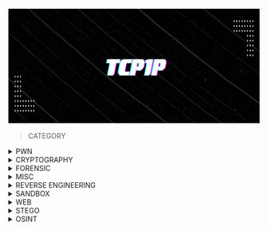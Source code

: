 <p align="center">
<img src="https://github.com/jon-brandy/tcp1p/blob/c9f64961144cd1e303a9593ff3ae74d2b3b2201f/tcp.png" width="900" height="230">
</p>

> CATEGORY

<details>
<br>
<summary> PWN </summary>

|No.|Challenge's name|
|:-:|:--------------:|
|1. |[baby-printf-1](https://github.com/jon-brandy/tcp1p/blob/1facae9814722f71be7db42da609e4a02e15b139/Category/BINEX/baby-printf-1/README.md)|
|2. |[baby-pwn-0.25](https://github.com/jon-brandy/tcp1p/blob/1facae9814722f71be7db42da609e4a02e15b139/Category/BINEX/baby-pwn-0.25/README.md)|
|3. |[baby-pwn-0.5](https://github.com/jon-brandy/tcp1p/blob/1facae9814722f71be7db42da609e4a02e15b139/Category/BINEX/baby-pwn-0.5/README.md)|
|4. |[baby-pwn-0.75](https://github.com/jon-brandy/tcp1p/blob/1facae9814722f71be7db42da609e4a02e15b139/Category/BINEX/baby-pwn-0.75/README.md)|
|5. |[baby-pwn-1](https://github.com/jon-brandy/tcp1p/blob/1facae9814722f71be7db42da609e4a02e15b139/Category/BINEX/baby-pwn-1/README.md)|


</details>


<details>
<br>
<summary> CRYPTOGRAPHY </summary>

|No.|Challenge's name|
|:-:|:--------------:|
|1. |[Hidden Message](https://github.com/jon-brandy/tcp1p/blob/1facae9814722f71be7db42da609e4a02e15b139/Category/CRYPTOGRAPHY/Hidden%20Message/README.md)|
|2. |[Salad](https://github.com/jon-brandy/tcp1p/blob/1facae9814722f71be7db42da609e4a02e15b139/Category/CRYPTOGRAPHY/Salad/README.md)|


</details>


<details>
<br>
<summary> FORENSIC </summary>

|No.|Challenge's name|
|:-:|:--------------:|
|1. |[Hidden in One](https://github.com/jon-brandy/tcp1p/blob/1facae9814722f71be7db42da609e4a02e15b139/Category/FORENSIC/Hidden%20in%20One/README.md)|
|2. |[Meta Picture](https://github.com/jon-brandy/tcp1p/blob/1facae9814722f71be7db42da609e4a02e15b139/Category/FORENSIC/Meta%20Picture/README.md)|
|3. |[Wave](https://github.com/jon-brandy/tcp1p/blob/1facae9814722f71be7db42da609e4a02e15b139/Category/FORENSIC/Wave/README.md)|
|4. |[Crack Me](https://github.com/jon-brandy/tcp1p/blob/e219885ab1d25bb0ba3dc5a8279b1fe20275a9da/Category/FORENSIC/Crack%20Me/README.md)|



</details>


<details>
<br>
<summary> MISC </summary>

|No.|Challenge's name|
|:-:|:--------------:|
|1. |[Discord](https://github.com/jon-brandy/tcp1p/blob/1facae9814722f71be7db42da609e4a02e15b139/Category/MISC/Discord/README.md)|
|2. |[Sanity Check](https://github.com/jon-brandy/tcp1p/blob/1facae9814722f71be7db42da609e4a02e15b139/Category/MISC/Sanity%20Check/README.md)|


</details>


</details>


<details>
<br>
<summary> REVERSE ENGINEERING </summary>

|No.|Challenge's name|
|:-:|:--------------:|
|1. |[Favorite Number](https://github.com/jon-brandy/tcp1p/blob/1facae9814722f71be7db42da609e4a02e15b139/Category/REVERSE%20ENGINEERING/Favorite%20Number/README.md)|
|2. |[Operators](https://github.com/jon-brandy/tcp1p/blob/1facae9814722f71be7db42da609e4a02e15b139/Category/REVERSE%20ENGINEERING/Operators/README.md)|


</details>


<details>
<br>
<summary> SANDBOX </summary>

|No.|Challenge's name|
|:-:|:--------------:|
|1. |[Py Box 2](https://github.com/jon-brandy/tcp1p/blob/1facae9814722f71be7db42da609e4a02e15b139/Category/SANDBOX/Py%20Box%202/README.md)|
|2. |[Py Box ](https://github.com/jon-brandy/tcp1p/blob/1facae9814722f71be7db42da609e4a02e15b139/Category/SANDBOX/Py%20Box/README.md)|


</details>


<details>
<br>
<summary> WEB </summary>

|No.|Challenge's name|
|:-:|:--------------:|
|1. |[Greeting](https://github.com/jon-brandy/tcp1p/blob/1facae9814722f71be7db42da609e4a02e15b139/Category/WEB/Greeting/README.md)|
|2. |[Insecure](https://github.com/jon-brandy/tcp1p/blob/1facae9814722f71be7db42da609e4a02e15b139/Category/WEB/Insecure/README.md)|
|3. |[Magic](https://github.com/jon-brandy/tcp1p/blob/1facae9814722f71be7db42da609e4a02e15b139/Category/WEB/Magic/README.md)|
|4. |[PHP Unserialize](https://github.com/jon-brandy/tcp1p/blob/1facae9814722f71be7db42da609e4a02e15b139/Category/WEB/PHP%20Unserialize/README.md)|
|5. |[Property](https://github.com/jon-brandy/tcp1p/blob/1facae9814722f71be7db42da609e4a02e15b139/Category/WEB/Property/README.md)|
|6. |[Web Fetcher](https://github.com/jon-brandy/tcp1p/blob/1facae9814722f71be7db42da609e4a02e15b139/Category/WEB/Web%20Fetcher/README.md)|
|7. |[SQLI](https://github.com/jon-brandy/tcp1p/blob/7c2fc2f737f74d2d71e402480bac601b7ff6b7cb/Category/WEB/SQLI/README.md)|

</details>


<details>
<br>
<summary> STEGO </summary>

|No.|Challenge's name|
|:-:|:--------------:|
|1. |[You See Often](https://github.com/jon-brandy/tcp1p/blob/6077ce5ad1f8c0f1d9b1621506ce4f7ced023539/Category/STEGO/You%20See%20Often/README.md)|
|2. |[Spam Mas Bro](https://github.com/jon-brandy/tcp1p/blob/78f055b67ccc304e2e979640ed4e308da8c0cdf7/Category/STEGO/Spam%20Mas%20Bro/README.md)|
|3. |[The Card](https://github.com/jon-brandy/tcp1p/blob/fc948de32259864b1f10937dc6422f575c616a8a/Category/STEGO/The%20Card/README.md)|
|4. |[Hidden XML](https://github.com/jon-brandy/tcp1p/blob/9f22e7cc3c6662c9ee4d134b927676be34e3fb17/Category/STEGO/Hidden%20XML/README.md)|

</details>


<details>
<br>
<summary> OSINT </summary>

|No.|Challenge's name|
|:-:|:--------------:|
|1. |[Tempat Favorit](https://github.com/jon-brandy/tcp1p/blob/4c88a239aac4b8a9fd5883ae904013354a0d7667/Category/OSINT/Tempat%20Favorit/README.md)|

</details>



